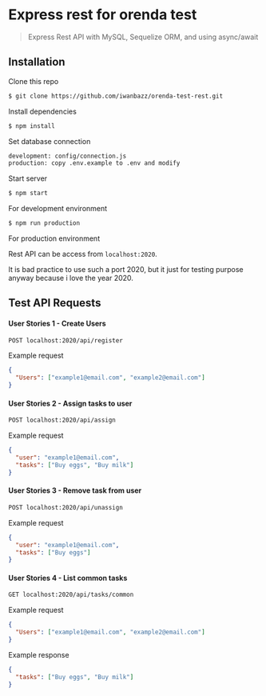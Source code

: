 # Express rest for orenda test

> Express Rest API with MySQL, Sequelize ORM, and using async/await

## Installation

Clone this repo

```sh
$ git clone https://github.com/iwanbazz/orenda-test-rest.git
```

Install dependencies

```sh
$ npm install
```

Set database connection

```sh
development: config/connection.js
production: copy .env.example to .env and modify
```

Start server

```sh
$ npm start
```

For development environment

```sh
$ npm run production
```

For production environment

Rest API can be access from `localhost:2020`.

It is bad practice to use such a port 2020, but it just for testing purpose anyway because i love the year 2020.

## Test API Requests

#### User Stories 1 - Create Users

```sh
POST localhost:2020/api/register
```

Example request

```json
{
  "Users": ["example1@email.com", "example2@email.com"]
}
```

#### User Stories 2 - Assign tasks to user

```sh
POST localhost:2020/api/assign
```

Example request

```json
{
  "user": "example1@email.com",
  "tasks": ["Buy eggs", "Buy milk"]
}
```

#### User Stories 3 - Remove task from user

```sh
POST localhost:2020/api/unassign
```

Example request

```json
{
  "user": "example1@email.com",
  "tasks": ["Buy eggs"]
}
```

#### User Stories 4 - List common tasks

```sh
GET localhost:2020/api/tasks/common
```

Example request

```json
{
  "Users": ["example1@email.com", "example2@email.com"]
}
```

Example response

```json
{
  "tasks": ["Buy eggs", "Buy milk"]
}
```
